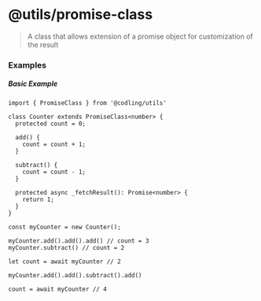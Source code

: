 # @utils/promise-class
> A class that allows extension of a promise object for customization of the result

### Examples

##### Basic Example

```
import { PromiseClass } from '@codling/utils'

class Counter extends PromiseClass<number> {
  protected count = 0;

  add() {
    count = count + 1;
  }

  subtract() {
    count = count - 1;
  }

  protected async _fetchResult(): Promise<number> {
    return 1;
  }
}

const myCounter = new Counter();

myCounter.add().add().add() // count = 3
myCounter.subtract() // count = 2

let count = await myCounter // 2

myCounter.add().add().subtract().add()

count = await myCounter // 4
```